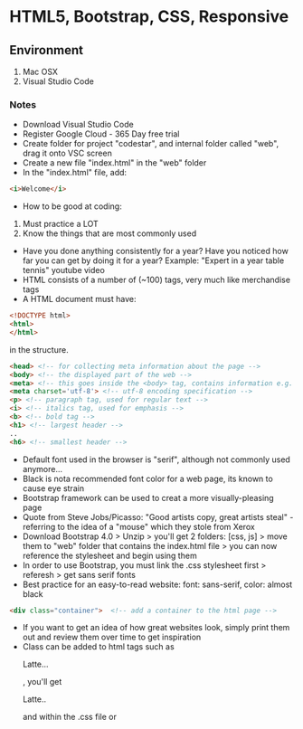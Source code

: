 # HTML5, Bootstrap, CSS, Responsive

## Environment

1. Mac OSX
2. Visual Studio Code

### Notes

* Download Visual Studio Code
* Register Google Cloud - 365 Day free trial
* Create folder for project "codestar", and internal folder called "web", drag it onto VSC screen
* Create a new file "index.html" in the "web" folder
* In the "index.html" file, add:

```html
<i>Welcome</i>
```

* How to be good at coding:

1. Must practice a LOT
2. Know the things that are most commonly used

* Have you done anything consistently for a year? Have you noticed how far you can get by doing it for a year? Example: "Expert in a year table tennis" youtube video
* HTML consists of a number of (~100) tags, very much like merchandise tags
* A HTML document must have:

```html
<!DOCTYPE html>
<html>
</html>
```
in the structure.
```html
<head> <!-- for collecting meta information about the page -->
<body> <!-- the displayed part of the web -->
<meta> <!-- this goes inside the <body> tag, contains information e.g. type of encoding used -->
<meta charset='utf-8'> <!-- utf-8 encoding specification -->
<p> <!-- paragraph tag, used for regular text -->
<i> <!-- italics tag, used for emphasis -->
<b> <!-- bold tag -->
<h1> <!-- largest header -->
..
<h6> <!-- smallest header -->
```
* Default font used in the browser is "serif", although not commonly used anymore...
* Black is nota  recommended font color for a web page, its known to cause eye strain
* Bootstrap framework can be used to creat a more visually-pleasing page
* Quote from Steve Jobs/Picasso: "Good artists copy, great artists steal" - referring to the idea of a "mouse" which they stole from Xerox
* Download Bootstrap 4.0 > Unzip > you'll get 2 folders: [css, js] > move them to "web" folder that contains the index.html file > you can now reference the stylesheet and begin using them
* In order to use Bootstrap, you must link the .css stylesheet first > referesh > get sans serif fonts
* Best practice for an easy-to-read website: font: sans-serif, color: almost black

```html
<div class="container">  <!-- add a container to the html page -->
```
* If you want to get an idea of how great websites look, simply print them out and review them over time to get inspiration
* Class can be added to html tags such as <p>Latte...</p>, you'll get <p class="signature">Latte..</p> and within the .css file or <style> tag, you can add the color for it
